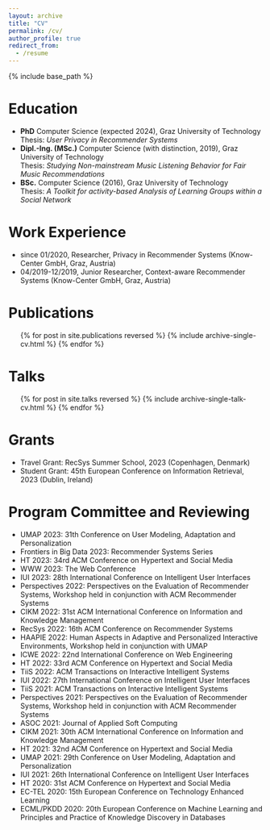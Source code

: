 ```yaml
---
layout: archive
title: "CV"
permalink: /cv/
author_profile: true
redirect_from:
  - /resume
---
```


{% include base_path %}

Education
======
* <strong>PhD</strong> Computer Science (expected 2024), Graz University of Technology<br>Thesis: <em>User Privacy in Recommender Systems</em>
* <strong>Dipl.-Ing. (MSc.)</strong> Computer Science (with distinction, 2019), Graz University of Technology<br>Thesis: <em>Studying Non-mainstream Music Listening Behavior for Fair Music Recommendations</em>
* <strong>BSc.</strong> Computer Science (2016), Graz University of Technology<br>Thesis: <em>A Toolkit for activity-based Analysis of Learning Groups within a Social Network</em>


Work Experience
======
* since 01/2020, Researcher, Privacy in Recommender Systems (Know-Center GmbH, Graz, Austria)
* 04/2019-12/2019, Junior Researcher, Context-aware Recommender Systems (Know-Center GmbH, Graz, Austria)


Publications
======
  <ul>{% for post in site.publications reversed %}
    {% include archive-single-cv.html %}
  {% endfor %}</ul>
  
Talks
======
  <ul>{% for post in site.talks reversed %}
    {% include archive-single-talk-cv.html %}
  {% endfor %}</ul>
  
Grants
======
* Travel Grant: RecSys Summer School, 2023 (Copenhagen, Denmark)
* Student Grant: 45th European Conference on Information Retrieval, 2023 (Dublin, Ireland)
  
Program Committee and Reviewing
======
* UMAP 2023: 31th Conference on User Modeling, Adaptation and Personalization
* Frontiers in Big Data 2023: Recommender Systems Series
* HT 2023: 34rd ACM Conference on Hypertext and Social Media
* WWW 2023: The Web Conference
* IUI 2023: 28th International Conference on Intelligent User Interfaces
* Perspectives 2022: Perspectives on the Evaluation of Recommender Systems, Workshop held in conjunction with ACM Recommender Systems
* CIKM 2022: 31st ACM International Conference on Information and Knowledge Management
* RecSys 2022: 16th ACM Conference on Recommender Systems
* HAAPIE 2022: Human Aspects in Adaptive and Personalized Interactive Environments, Workshop held in conjunction with UMAP
* ICWE 2022: 22nd International Conference on Web Engineering
* HT 2022: 33rd ACM Conference on Hypertext and Social Media
* TiiS 2022: ACM Transactions on Interactive Intelligent Systems
* IUI 2022: 27th International Conference on Intelligent User Interfaces
* TiiS 2021: ACM Transactions on Interactive Intelligent Systems
* Perspectives 2021: Perspectives on the Evaluation of Recommender Systems, Workshop held in conjunction with ACM Recommender Systems
* ASOC 2021: Journal of Applied Soft Computing
* CIKM 2021: 30th ACM International Conference on Information and Knowledge Management
* HT 2021: 32nd ACM Conference on Hypertext and Social Media
* UMAP 2021: 29th Conference on User Modeling, Adaptation and Personalization
* IUI 2021: 26th International Conference on Intelligent User Interfaces
* HT 2020: 31st ACM Conference on Hypertext and Social Media
* EC-TEL 2020: 15th European Conference on Technology Enhanced Learning
* ECML/PKDD 2020: 20th European Conference on Machine Learning and Principles and Practice of Knowledge Discovery in Databases

